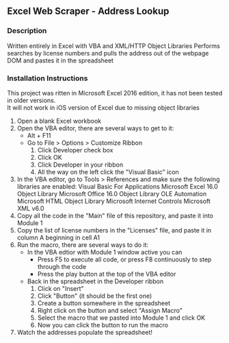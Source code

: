 ## Excel Web Scraper - Address Lookup

### Description
Written entirely in Excel with VBA and XML/HTTP Object Libraries
Performs searches by license numbers and pulls the address out of the webpage DOM 
and pastes it in the spreadsheet

### Installation Instructions
This project was ritten in Microsoft Excel 2016 edition, it has not been tested in older versions.<br/>
It will not work in iOS version of Excel due to missing object libraries

1. Open a blank Excel workbook
2. Open the VBA editor, there are several ways to get to it:
    - Alt + F11
    - Go to File > Options > Customize Ribbon 
        1. Click Developer check box 
        2. Click OK 
        3. Click Developer in your ribbon
        4. All the way on the left click the "Visual Basic" icon
3. In the VBA editor, go to Tools > References and make sure the following libraries are enabled:
  Visual Basic For Applications
  Microsoft Excel 16.0 Object Library
  Microsoft Office 16.0 Object Library
  OLE Automation
  Microsoft HTML Object Library
  Microsoft Internet Controls
  Microsoft XML v6.0
4. Copy all the code in the "Main" file of this repository, and paste it into Module 1
5. Copy the list of license numbers in the "Licenses" file, and paste it in column A beginning in cell A1
6. Run the macro, there are several ways to do it:
    - In the VBA edtior with Module 1 window active you can
        - Press F5 to execute all code, or press F8 continuously to step through the code
        - Press the play button at the top of the VBA editor
    - Back in the spreadsheet in the Developer ribbon 
        1. Click on "Insert" 
        2. Click "Button" (it should be the first one)
        3. Create a button somewhere in the spreadsheet 
        4. Right click on the button and select "Assign Macro"
        5. Select the macro that we pasted into Module 1 and click OK 
        6. Now you can click the button to run the macro
7. Watch the addresses populate the spreadsheet!
